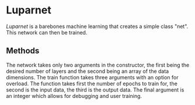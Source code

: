 # Luparnet
  *Luparnet* is a barebones machine learning that creates a simple class "net". This
network can then be trained.




## Methods
  The network takes only two arguments in the constructor, the first being
	the desired number of layers and the second being an array of the data dimensions.
	The train function takes three arguments with an option for overload. The function
	takes first the number of epochs to train for, the second is the input data, the
	third is the output data. The final argument is an integer which allows for debugging
	and user training.






